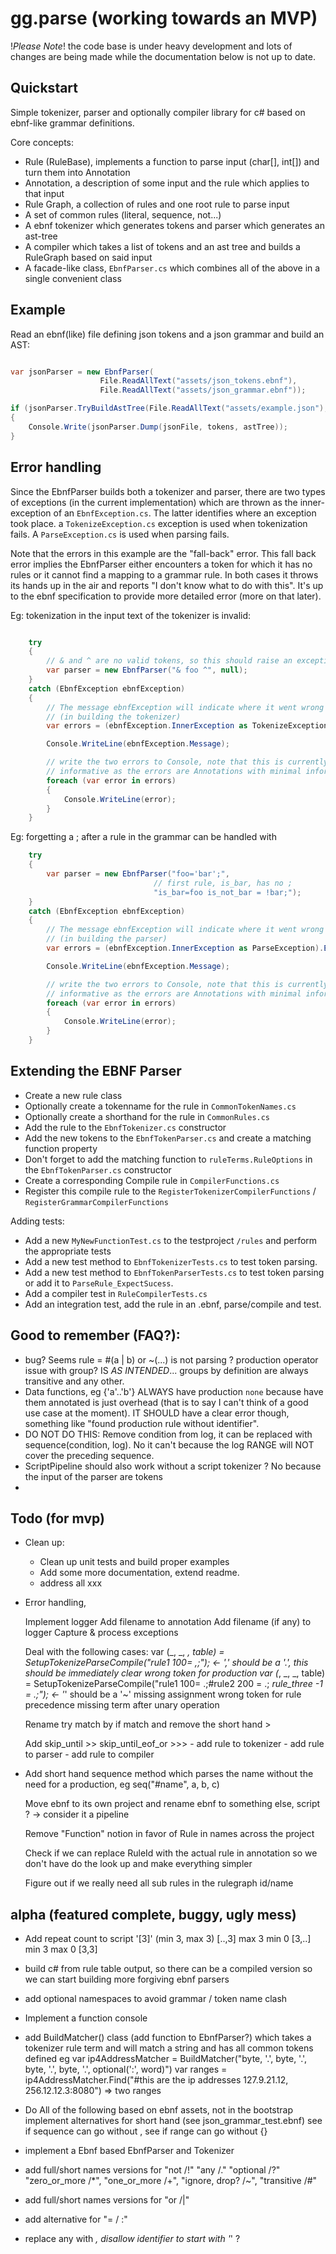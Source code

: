 gg.parse (working towards an MVP)
=================================

!_Please Note_! the code base is under heavy development and lots of changes are being made while the documentation below is not up to date.

Quickstart
----------------------

Simple tokenizer, parser and optionally compiler library for c# based on ebnf-like grammar definitions.

Core concepts:

- Rule (RuleBase), implements a function to parse input (char[], int[]) and turn them into Annotation
- Annotation, a description of some input and the rule which applies to that input
- Rule Graph, a collection of rules and one root rule to parse input
- A set of common rules (literal, sequence, not...)
- A ebnf tokenizer which generates tokens and parser which generates an ast-tree
- A compiler which takes a list of tokens and an ast tree and builds a RuleGraph based on said input
- A facade-like class, `EbnfParser.cs` which combines all of the above in a single convenient class

## Example

Read an ebnf(like) file defining json tokens and a json grammar and build an AST:

```csharp

var jsonParser = new EbnfParser(	
					File.ReadAllText("assets/json_tokens.ebnf"), 
					File.ReadAllText("assets/json_grammar.ebnf"));

if (jsonParser.TryBuildAstTree(File.ReadAllText("assets/example.json"), out tokens, out astTree))) 
{
	Console.Write(jsonParser.Dump(jsonFile, tokens, astTree));
}
```



## Error handling

Since the EbnfParser builds both a tokenizer and parser, there are two types of exceptions (in the current implementation) which are thrown as the inner-exception of an `EbnfException.cs`. 
The latter identifies where an exception took place. a `TokenizeException.cs` exception is used when tokenization fails. A `ParseException.cs` is used when parsing fails.

Note that the errors in this example are the "fall-back" error. This fall back error implies the EbnfParser either encounters a token for which it has no rules or it cannot find a mapping to a grammar rule. In both cases it throws its hands up in the air and reports "I don't know what to do with this". It's up to the ebnf specification to provide more detailed error (more on that later).

Eg: tokenization in the input text of the tokenizer is invalid:

```csharp

    try
    {
        // & and ^ are no valid tokens, so this should raise an exception
        var parser = new EbnfParser("& foo ^", null);
    }
    catch (EbnfException ebnfException)
    {
        // The message ebnfException will indicate where it went wrong 
        // (in building the tokenizer)
        var errors = (ebnfException.InnerException as TokenizeException).Errors;

        Console.WriteLine(ebnfException.Message);

        // write the two errors to Console, note that this is currently not very
        // informative as the errors are Annotations with minimal information.
        foreach (var error in errors)
        {
            Console.WriteLine(error);
        }
    }
```

Eg: forgetting a ; after a rule in the grammar can be handled with


```csharp
    try
    {
        var parser = new EbnfParser("foo='bar';", 
                                // first rule, is_bar, has no ;
                                "is_bar=foo is_not_bar = !bar;");
    }
    catch (EbnfException ebnfException)
    {
        // The message ebnfException will indicate where it went wrong 
        // (in building the parser)
        var errors = (ebnfException.InnerException as ParseException).Errors;

        Console.WriteLine(ebnfException.Message);

        // write the two errors to Console, note that this is currently not very
        // informative as the errors are Annotations with minimal information.
        foreach (var error in errors)
        {
            Console.WriteLine(error);
        }
    }
```

## Extending the EBNF Parser

- Create a new rule class
- Optionally create a tokenname for the rule in `CommonTokenNames.cs`
- Optionally create a shorthand for the rule in `CommonRules.cs`
- Add the rule to the `EbnfTokenizer.cs` constructor
- Add the new tokens to the `EbnfTokenParser.cs` and create a matching function property
- Don't forget to add the matching function to `ruleTerms.RuleOptions` in the `EbnfTokenParser.cs` constructor
- Create a corresponding Compile rule in `CompilerFunctions.cs`
- Register this compile rule to the `RegisterTokenizerCompilerFunctions` / `RegisterGrammarCompilerFunctions`
 
Adding tests:

- Add a new `MyNewFunctionTest.cs` to the testproject `/rules` and perform the appropriate tests
- Add a new test method to `EbnfTokenizerTests.cs` to test token parsing.
- Add a new test method to `EbnfTokenParserTests.cs` to test token parsing or add it to `ParseRule_ExpectSucess`.
- Add a compiler test in `RuleCompilerTests.cs`
- Add an integration test, add the rule in an .ebnf, parse/compile and test.

Good to remember (FAQ?):
------------------------

- bug? Seems rule = #(a | b) or ~(...) is not parsing ? production operator issue with group?
    IS _AS INTENDED_... groups by definition are always transitive and any other.
-   Data functions, eg {'a'..'b'} ALWAYS have production `none` because have them annotated is just overhead (that is to say I can't think of a good use case at the moment).
    IT SHOULD have a clear error though, something like "found production rule without identifier".
- DO NOT DO THIS: Remove condition from log, it can be replaced with sequence(condition, log). No it can't because the log RANGE will NOT cover the preceding sequence.
- ScriptPipeline should also work without a script tokenizer ? No because the input of the parser are tokens
-   
Todo (for mvp)
---------------

- Clean up:  
  - Clean up unit tests and build proper examples
  - Add some more documentation, extend readme.
  - address all xxx


- Error handling, 
        
    Implement logger
       Add filename to annotation
       Add filename (if any) to logger
       Capture & process exceptions
    
    Deal with the following cases:
      var (_, _, _, table) = SetupTokenizeParseCompile("rule1 100= ,;"); <- ',' should be a '.', this should be immediately clear
      wrong token for production var (_, _, _, table) = SetupTokenizeParseCompile("rule1 100= .;#rule2 200 = .; *rule_three -1 = .;"); <- '*' should be a '~'
      missing assignment
      wrong token for rule precedence
      missing term after unary operation

    Rename try match by if match and remove the short hand >  

    Add skip_until >> skip_until_eof_or >>> 
        - add rule to tokenizer
        - add rule to parser
        - add rule to compiler
- 
    Add short hand sequence method which parses the name without the need for a production, eg seq("#name", a, b, c) 

    Move ebnf to its own project and rename ebnf to something else, script ? -> consider it a pipeline

    Remove "Function" notion in favor of Rule in names across the project

    Check if we can replace RuleId with the actual rule in annotation so we don't have do the look up and make everything simpler

    Figure out if we really need all sub rules in the rulegraph id/name


alpha (featured complete, buggy, ugly mess)
-------------------------------------------

- Add repeat count to script '[3]' (min 3, max 3) [..,3] max 3 min 0 [3,..] min 3 max 0 [3,3] 

- build c# from rule table output, so there can be a compiled version so we can start building more forgiving ebnf parsers

- add optional namespaces to avoid grammar / token name clash 
- Implement a function console

- add BuildMatcher() class (add function to EbnfParser?) which takes a tokenizer rule term and will match a string and has
     all common tokens defined
	eg var ip4AddressMatcher = BuildMatcher("byte, '.', byte, '.', byte, '.', byte, '.', optional(':', word)")
	   var ranges = ip4AddressMatcher.Find("#this are the ip addresses 127.9.21.12, 256.12.12.3:8080") => two ranges

- Do All of the following based on ebnf assets, not in the bootstrap
	implement alternatives for short hand (see json_grammar_test.ebnf)
	see if sequence can go without ,
	see if range can go without {}

- implement a Ebnf based EbnfParser and Tokenizer
- add full/short names versions for "not /!" "any /." "optional /?" "zero_or_more /*", "one_or_more /+", "ignore, drop? /~", "transitive /#"
- add full/short names versions for "or /|"
- add alternative for "= / :"
- replace any with _, disallow identifier to start with '_' ?
